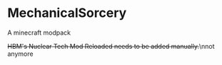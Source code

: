 # MechanicalSorcery
A minecraft modpack

~~HBM's Nuclear Tech Mod Reloaded needs to be added manually.~~\nnot anymore
